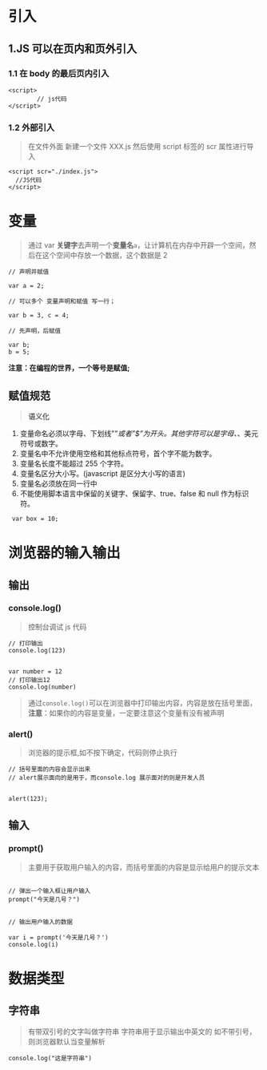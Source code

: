 # 引入

## 1.JS 可以在页内和页外引入

### 1.1 在 body 的最后页内引入

```
<script>
        // js代码
</script>
```

### 1.2 外部引入

> 在文件外面 新建一个文件 XXX.js 然后使用 script 标签的 scr 属性进行导入

```
<script scr="./index.js">
  //JS代码
</script>
```

# 变量

> 通过 var **关键字**去声明一个**变量名**`a`，让计算机在内存中开辟一个空间，然后在这个空间中存放一个数据，这个数据是 2

```
// 声明并赋值

var a = 2;

// 可以多个 变量声明和赋值 写一行；

var b = 3, c = 4;

// 先声明，后赋值

var b;
b = 5;
```

**注意：在编程的世界，一个等号是赋值;**

## 赋值规范

> **语义化**

1. 变量命名必须以字母、下划线”_”或者”$”为开头。其他字符可以是字母、_、美元符号或数字。
2. 变量名中不允许使用空格和其他标点符号，首个字不能为数字。
3. 变量名长度不能超过 255 个字符。
4. 变量名区分大小写。(javascript 是区分大小写的语言)
5. 变量名必须放在同一行中
6. 不能使用脚本语言中保留的关键字、保留字、true、false 和 null 作为标识符。

```
 var box = 10;
```

# 浏览器的输入输出

## 输出

### console.log()

> 控制台调试 js 代码

```
// 打印输出
console.log(123)


var number = 12
// 打印输出12
console.log(number)
```

> 通过`console.log()`可以在浏览器中打印输出内容，内容是放在括号里面，**注意**：如果你的内容是变量，一定要注意这个变量有没有被声明

### alert()

> 浏览器的提示框,如不按下确定，代码则停止执行

```
// 括号里面的内容会显示出来
// alert展示面向的是用于，而console.log 展示面对的则是开发人员


alert(123);
```

## 输入

### prompt()

> 主要用于获取用户输入的内容，而括号里面的内容是显示给用户的提示文本

```

// 弹出一个输入框让用户输入
prompt("今天是几号？")


// 输出用户输入的数据

var i = prompt('今天是几号？')
console.log(i)
```

# 数据类型

## 字符串

> 有带双引号的文字叫做字符串
> 字符串用于显示输出中英文的
> 如不带引号，则浏览器默认当变量解析

```
console.log("这是字符串")
```
